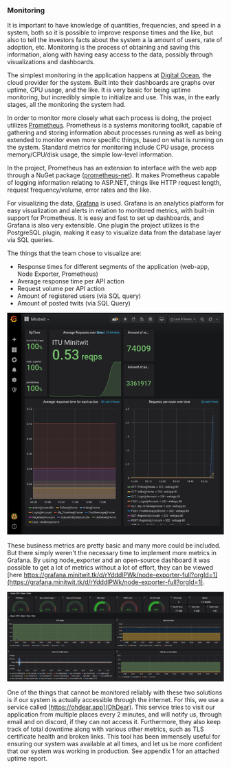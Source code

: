 ### Monitoring

It is important to have knowledge of quantities, frequencies, and speed in a system, both so it is possible to improve response times and the like, but also to tell the investors facts about the system a la amount of users, rate of adoption, etc.
Monitoring is the process of obtaining and saving this information, along with having easy access to the data, possibly through visualizations and dashboards.

The simplest monitoring in the application happens at [Digital Ocean](https://www.digitalocean.com/), the cloud provider for the system.
Built into their dashboards are graphs over uptime, CPU usage, and the like.
It is very basic for being uptime monitoring, but incredibly simple to initialize and use.
This was, in the early stages, all the monitoring the system had.

In order to monitor more closely what each process is doing, the project utilizes [Prometheus](https://prometheus.io/docs/introduction/overview/). Prometheus is a systems monitoring toolkit, capable of gathering and storing information about processes running as well as being extended to monitor even more specific things, based on what is running on the system. Standard metrics for monitoring include CPU usage, process memory/CPU/disk usage, the simple low-level information.

In the project, Prometheus has an extension to interface with the web app through a NuGet package ([prometheus-net](https://www.nuget.org/packages/prometheus-net)).
It makes Prometheus capable of logging information relating to ASP.NET, things like HTTP request length, request frequency/volume, error rates and the like.

For visualizing the data, [Grafana](https://grafana.com/grafana/) is used.
Grafana is an analytics platform for easy visualization and alerts in relation to monitored metrics, with built-in support for Prometheus.
It is easy and fast to set up dashboards, and Grafana is also very extensible.
One plugin the project utilizes is the PostgreSQL plugin, making it easy to visualize data from the database layer via SQL queries.

The things that the team chose to visualize are:

- Response times for different segments of the application (web-app, Node Exporter, Prometheus)
- Average response time per API action
- Request volume per API action
- Amount of registered users (via SQL query)
- Amount of posted twits (via SQL Query)

![Minitwit - Grafana](images/Minitwit-Grafana.png)

These business metrics are pretty basic and many more could be included. But there simply weren't the necessary time to implement more metrics in Grafana.
By using node_exporter and an open-source dashboard it was possible to get a lot of metrics without a lot of effort, they can be viewed [here https://grafana.minitwit.tk/d/rYdddlPWk/node-exporter-full?orgId=1](https://grafana.minitwit.tk/d/rYdddlPWk/node-exporter-full?orgId=1).

![Minitwit - Grafana - node_exporter](images/node_exporter.png)
 
One of the things that cannot be monitored reliably with these two solutions is if our system is actually accessible through the internet.
For this, we use a service called [https://ohdear.app](OhDear). This service tries to visit our application from multiple places every 2 minutes, and will notify us, through email and on discord, if they can not access it. Furthermore, they also keep track of total downtime along with various other metrics, such as TLS certificate health and broken links.
This tool has been immensely useful for ensuring our system was available at all times, and let us be more confident that our system was working in production.
See appendix 1 for an attached uptime report.
